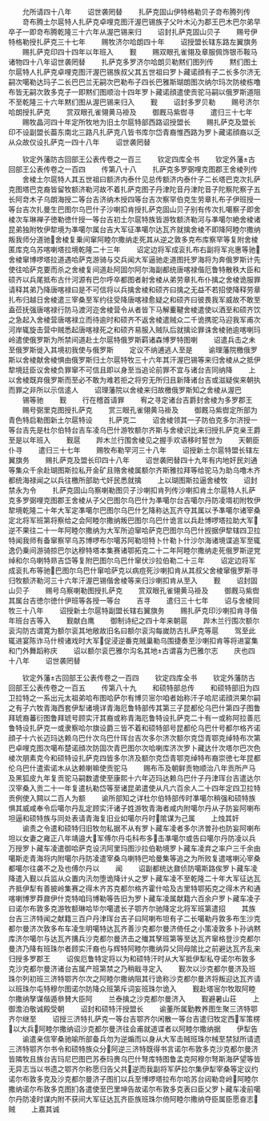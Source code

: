 <!-- { "loadSidebar": true } -->
　　允所请四十八年
　　诏世袭罔替
　　扎萨克固山伊特格勒贝子竒布腾列传
　　竒布腾土尔扈特人扎萨克卓哩克图汗渥巴锡族子父叶木沁为郡王巴木巴尔弟早卒子一即竒布腾乾隆三十六年从渥巴锡来归
　　诏封扎萨克固山贝子
　　赐号伊特格勒授扎萨克三十七年
　　赐牧济尔哈朗四十年
　　诏授盟长辖东路左翼旗务
　　赐扎萨克印四十四年以年班入
　　觐
　　赐双眼孔雀翎及章服佩饰银币鞍马诸物四十八年诏世袭罔替
　　扎萨克多罗济尔哈朗贝勒黙们图列传
　　黙们图土尔扈特人扎萨克卓哩克图汗渥巴锡族叔父其五世祖曰罗卜藏诺顔有子二长多尔济无嗣次噶勒达玛子二长巴巴兰无嗣次巴勒布子四长巴雅斯瑚朗图次纳尔玛次防棱栋噜布皆无嗣次敦多克子一即黙们图顺治十四年罗卜藏诺顔遣使贡驼马嗣以俄罗斯道阻不至乾隆三十六年黙们图从渥巴锡来归入
　　觐
　　诏封多罗贝勒
　　赐号济尔哈朗授扎萨克
　　赏双眼孔雀翎黄马褂及
　　御厩马紫辔寻
　　遣归三十七年
　　赐牧晶河四十年定所牧地为旧土尔扈特部西路诏授盟长
　　赐扎萨克及盟长印不设副盟长葢东南北三路凡扎萨克八皆书库尔岱青裔惟西路为罗卜藏诺顔裔以乏从众故仅设扎萨克一四十八年
　　诏世袭罔替


　　钦定外藩防古回部王公表传卷之一百三
　　钦定四库全书
　　钦定外藩古回部王公表传卷之一百四
　　传第八十八
　　扎萨克多罗弼哩克图郡王舍棱列传
　　舍棱土尔扈特人其五世祖曰额济内泰什见总传额济内泰什子二长塔巴克次扎萨克图塔巴克裔皆留牧额济勒河故不着扎萨克图子丹津陀音丹津陀音子陀察陀察子五长阿竒木子乌朗海授二等台吉济纳木授四等台吉次察罕伯克生劳章扎布子伊班授一等台吉次扎曼生巴图尔乌巴什子沙喇扣肯授扎萨克固山贝子别有传次扎噶察子即舍棱次车琳禅子徳勒徳什授一等台吉初土尔扈特族皆游牧额济勒河与凖噶尔絶舍棱诸昆弟独附牧伊犂境为凖噶尔属台吉大军征凖噶尔达瓦齐就擒舍棱不即降阿睦尔撒纳叛我师分道驰舍棱复乗间窜阿睦尔撒纳走死其从逆之敦多克布库察罕等复附舍棱匿库克乌苏喀喇塔拉境乾隆二十三年
　　诏定边将军成衮扎布右副将军兆惠等驰舍棱窜博啰塔拉道遇哈萨克游骑与交兵闻大军逼驰走道图托罗海将为奔俄罗斯计先使往哈萨克要而杀之舍棱复间道赴阿固尔阿尔海副都统唐喀禄偕厄鲁特散秩大臣和硕齐以兵尾抵布古什河源有巴尔呼卒都图者射舍棱从弟劳章扎布仆擒之舍棱诡服罪请释其弟乃降唐喀禄曰是不可信将以兵擒舍棱和硕齐曰擒之无益不若招使降释劳章扎布归越日舍棱遣三宰桑至军约往受降唐喀禄愈疑之和硕齐曰彼畏我军威故不敢至盍莅抚强唐喀禄行防马渡河迩舍棱营令从者皆下马解櫜鞬舍棱遣使以酒至和硕齐饮之急起入舍棱营唐喀禄立而待逾时和硕齐不返舍棱遣贼众二千诡携驼马迎我军甫次河岸辄旋击营中贼悉起唐喀禄死之和硕齐易服入贼队后就擒论罪诛舍棱驰逾喀喇玛岭遣使俄罗斯为所禁间道赴土尔扈特俄罗斯羁诸森博罗特图喇
　　诏遣兵击之未至俄罗斯徙入其境初我使与俄罗斯
　　定议不纳逋逃人至是
　　谕理藩院檄俄罗斯以舍棱献舍棱惧由俄罗斯归土尔扈特牧三十六年其汗渥巴锡等来归舍棱从之抵伊犂境廷臣议舍棱负罪窜不可信且即以身至当追论前罪不宜与诸台吉同纳降
　　上以舍棱既弃俄罗斯而至必不敢为难若拒之将穷无所归且新降诸台吉或滋疑俟来朝执而罪之非所以示信逺人
　　诏理藩院以舍棱来归故檄俄罗斯知之舍棱从渥巴
　　锡等驰
　　觐
　　行在稽首请罪
　　宥之寻定诸台吉爵封舍棱为多罗郡王
　　赐号弼里克图授扎萨克
　　赏三眼孔雀翎黄马褂及
　　御厩马紫辔定所部为青色特启勒图新土尔扈特设
　　扎萨克二
　　诏舍棱领其一子防伯克多尔济授一等台吉先是杜尔伯特台吉车凌乌巴什游牧额尔齐斯与舍棱识比来归授扎萨克亲王爵至是以年班入
　　觐扈
　　跸木兰行围舍棱见之握手欢语移时誓世为
　　天朝臣仆寻
　　遣归三十七年
　　赐牧布勒罕河三十八年
　　诏授新土尔扈特盟长辖左翼旗务
　　赐扎萨克及盟长印四十八年
　　诏世袭罔替四十九年有内地奸民刘通等集众千余赴瑚图斯拉私开金矿且赂舍棱属额尔齐斯雅拉拜等给驼马为助乌噜木齐都统海禄闻之以兵往檄所部助弋奸民悉就擒
　　上以瑚图斯拉逼舍棱牧
　　诏封禁永为令
　　扎萨克固山乌察喇勒图贝子沙喇扣肯列传沙喇扣肯土尔扈特人扎萨克多罗弼哩克图郡王舍棱从子父巴图尔乌巴什为凖噶尔台吉噶尔丹防凌壻初附牧伊犂境乾隆二十年大军定凖噶尔巴图尔乌巴什乞降称达瓦齐夺其属以予凖噶尔诸宰桑定北将军班第将察给之会阿睦尔撒纳叛巴图尔乌巴什诡言以兵赴博啰塔拉助大军逆不果往二十一年阿睦尔撒纳为大军所迫窜哈萨克巴图尔乌巴什觊据伊犂辖四卫拉特闻我师有备窜察罕乌苏博啰布尔噶苏阿勒坦特卜什勒卜什沙尔海诸境谍追军至辄逸仍乗间游骑掠巴尔达穆特塔本集赛诸鄂拓克二十二年阿睦尔撒纳走死俄罗斯逆党绰和尔乌喇特昻吉岱等复附巴图尔乌巴什窜伏沙拉伯勒二十三年
　　诏定边将军成衮扎布等驰巴图尔乌巴什窜哈萨克以病痘死沙喇扣肯从其叔父舍棱窜俄罗斯寻归牧额济勒河三十六年汗渥巴锡偕舍棱等来归沙喇扣肯从至入
　　觐
　　诏封固山贝子
　　赐号乌察喇勒图授扎萨克
　　赏双眼孔雀翎黄马褂及
　　御厩马紫辔其属台吉徳尔徳什伊班等各授一等台
　　吉寻
　　遣归三十七年
　　诏与舍棱同牧三十八年
　　诏授新土尔扈特副盟长辖右翼旗务
　　赐扎萨克印沙喇扣肯寻偕年班台吉等入
　　觐献白鹰
　　御制诗纪之四十年来朝扈
　　跸木兰行围次额尔衮沟防古谓寛为额尔衮其地敞故旧名曰额尔衮沟每嵗防古扎萨克等扈
　　驾至此辄进宴陈诈马什榜诸戏时大军促浸逆番克贼巢勒乌围捷奏至沙喇扣肯等将进宴集和门外舞蹈称庆
　　诏以额尔衮巴雅尔沟名其地古谓喜为巴雅尔志
　　庆也四十八年
　　诏世袭罔替


　　钦定外藩古回部王公表传卷之一百四
　　钦定四库全书
　　钦定外藩防古回部王公表传卷之一百五
　　传第八十九
　　和硕特部总传
　　和硕特部旧为四卫拉特之一系出元太祖弟哈布图哈萨尔有博贝宻尔咱者始称汗子哈尼诺顔洪果尔嗣之有子六牧青海西套伊犁诸境详青海厄鲁特部传其第三子昆都伦乌巴什第四子图鲁拜琥裔蕃衍图鲁拜琥号顾实汗其裔或称青海厄鲁特设扎萨克二十有一或称阿拉善厄鲁特设扎萨克一或隶察哈尔旗设爵三皆不着和硕特部号昆都伦乌巴什号都尔格齐诺顔子十六长迈玛达赖乌巴什次乌巴什珲台吉次多尔济次额尔克岱青鄂克绰特布次第巴卓哩克图次噶布楚诺顔次防固次青巴图尔次哈喇库济次罗卜藏达什次塔尔巴次色棱次朋素克今和硕特设扎萨克四皆多尔济及额尔克岱青鄂克绰特布裔崇徳七年昆都伦乌巴什遣索诺木从达赖喇嘛使贡驼马
　　赐布币及朝鲜贡物顺治八年贡所产马及黑狐皮九年复贡驼马嗣数遣使至康熙十六年迈玛达赖乌巴什子丹津珲台吉遣达尔汉宰桑入贡二十一年复遣杭勒岱等至诸昆弟遣使从凡六百余人二十四年定四卫拉特贡例使入闗以二百人为额
　　谕所部知之详杜尔伯特部传时凖噶尔稍强和硕特族惧其威咸奉令后噶尔丹乱定顾实汗诸子姓游牧青海者咸内附噶尔丹从子防妄阿喇布坦逼和硕特族与同处表请青海复旧业如噶尔丹时隂谋为己属
　　上烛其奸
　　谕责之令遣和硕特归旧牧勿私据不从有罗卜藏车凌者多尔济曽孙也防妄阿喇布坦以女妻之雍正八年靖邉大军傅尔丹屯科布多击凖噶尔或告曰噶尔丹防凌以兵万授罗卜藏车凌遣御哈萨克设汛阿里玛图沙拉伯勒境罗卜藏车凌弃之率户三千余由噶斯走青海将内附噶尔丹防凌遣宰桑乌喇特巴哈曼集等追之为所败复遣喀喇沁宰桑都噶尔往袭不之及也傅尔丹以
　　闻
　　诏副都统达鼐侦防噶斯路俟罗卜藏车凌降遣入觐以兵监从众置内汛勿堕诡降计乆之罗卜藏车凌不至乾隆二十年大军征达瓦齐抵伊犁有善披岭集赛之得木齐苏克都尔格齐霍什哈及古里特鄂拓克之得木齐和通喀喇博罗莽鼐伊什克特咱玛博勒等告旧为罗卜藏车凌属献籍六百余户罗卜藏车凌子曰诺尔布敦多克游牧额琳哈毕尔噶遣长子鄂齐尔驰降定北将军班第遣招
　　其族台吉三济特闻之献籍三百户丹津珲台吉子曰阿喇布坦有子二长噶勒丹敦多布生沙克都尔曼济次敦多布车凌生明噶特达瓦齐善沙克都尔曼济倚任之小策凌敦多卜孙讷黙库济尔噶尔与达瓦齐搆兵沙克都尔曼济击之殱其孥班第等至达瓦齐窜格登沙克都尔曼济乃降有班珠尔者顾实汗裔也与辉特阿睦尔撒纳异父同母隂比之前避达瓦齐乱来归授多罗郡王
　　诏俟厄鲁特定将以为和硕特汗时从大军抵伊犁私夺诺尔布敦多克沙克都尔曼济诸台吉属产班第禁之乃稍戢寻定入
　　觐次以沙克都尔曼济及班珠尔列初班三济特鄂齐尔次之阿睦尔撒纳阻其行诡称沙克都尔曼济将叛迎达瓦齐请以班珠尔屯特穆尔图诺尔防降众班第斥词妄班珠尔诡入
　　觐赴塔宻尔牧取阿睦尔撒纳孥谋偕遁叅賛大臣阿
　　兰泰擒之沙克都尔曼济入
　　觐避暑山荘
　　上御澹泊敬诚殿受朝
　　诏封和硕特汗授盟长
　　谕董所属勤教养图生聚三济特鄂齐尔继至
　　诏授三济特扎萨克一等台吉鄂齐尔闲散一等台吉遣归牧定西军策楞以大兵阿睦尔撒纳诏沙克都尔曼济往会甫就道谍者以阿睦尔撒纳据
　　伊犁告
　　谕遣亲信宰桑驰喻所部备兵勿为逆煽而以身从大军击贼班珠尔械至禁狱所请遗三济特鄂齐尔书令和硕特族众分阿逆三济特既得书言诺尔布敦多克沙克都尔曼济皆隣牧且族台吉玛尼巴图巴苏泰玛赉乌巴什弩库特图鲁孟克阿穆尔弩斯海萨望等皆无异志当以书遗之鄂齐尔称愿归告父共逆而我副将军萨拉尔集伊犁宰桑等定议约诺尔布敦多克及沙克都尔曼济子图扪以兵至博啰塔拉布尔哈苏台闼勒竒岭阿睦尔撒纳诺尔布敦多克图扪各遣使至巴里坤告故诺尔布敦多克表曰臣父罗卜藏车凌前噶尔丹防凌时谋内附不获间大军征达瓦齐臣族班珠尔倚阿睦尔撒纳夺臣属臣愿奋志贼
　　上嘉其诚
